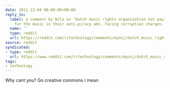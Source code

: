 ```yaml
---
date: 2011-12-04 00:00:00+00:00
reply_to:
  label: a comment by NJlo on 'Dutch music rights organization not paying royalties
    for the music in their anti-piracy ads. Facing corruption charges.' on /r/technology
  name: ''
  type: reddit
  url: https://reddit.com/r/technology/comments/mynxj/dutch_music_rights_organization_not_paying/c34xoxr/
source: reddit
syndicated:
- type: reddit
  url: https://www.reddit.com/r/technology/comments/mynxj/dutch_music_rights_organization_not_paying/c34xzfw/
tags:
- technology
---
```


Why cant you? Go creative commons i mean